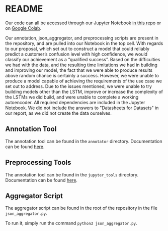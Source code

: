 # README

Our code can all be accessed through our Jupyter Notebook [in this repo](confusion_detection.ipynb) or on [Google Colab](https://colab.research.google.com/drive/1GB-D6D5eOkK_TgdmVJ8mqMvPmIvMl7aG).

Our annotation, json_aggregator, and preprocessing scripts are present in the repository, and are pulled into our Notebook in the top cell. With regards to our proposal, which set out to construct a model that could reliably predict a customer’s confusion level with high confidence, we would classify our achievement as a “qualified success”. Based on the difficulties we had with the data, and the resulting time limitations we had in building and improving our model, the fact that we were able to produce results above random chance is certainly a success. However, we were unable to produce a model capable of achieving the requirements of the use case we set out to address. Due to the issues mentioned, we were unable to try building models other than the LSTM, improve or increase the complexity of the LSTMs we did build, and were unable to complete a working autoencoder. All required dependencies are included in the Jupyter Notebook. We did not include the answers to "Datasheets for Datasets" in our report, as we did not create the data ourselves.

## Annotation Tool

The annotation tool can be found in the `annotator` directory. Documentation can be found [here](annotator/README.md).

## Preprocessing Tools

The annotation tool can be found in the `jupyter_tools` directory. Documentation can be found [here](jupyter_tools/README.md).

## Aggregator Script

The aggregator script can be found in the root of the repository in the file `json_aggregator.py`.

To run it, simply run the command `python3 json_aggregator.py`.
